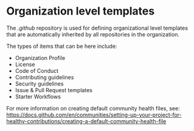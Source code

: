 # Organization level templates

The _.github_ repository is used for defining organizational level templates that are automatically inherited by all repositories in the organization.

The types of items that can be here include:

* Organization Profile
* License
* Code of Conduct
* Contributing guidelines
* Security guidelines
* Issue & Pull Request templates
* Starter Workflows

For more information on creating default community health files, see: 
https://docs.github.com/en/communities/setting-up-your-project-for-healthy-contributions/creating-a-default-community-health-file

